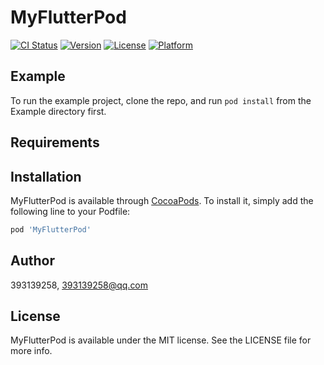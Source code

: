 # MyFlutterPod

[![CI Status](https://img.shields.io/travis/393139258/MyFlutterPod.svg?style=flat)](https://travis-ci.org/393139258/MyFlutterPod)
[![Version](https://img.shields.io/cocoapods/v/MyFlutterPod.svg?style=flat)](https://cocoapods.org/pods/MyFlutterPod)
[![License](https://img.shields.io/cocoapods/l/MyFlutterPod.svg?style=flat)](https://cocoapods.org/pods/MyFlutterPod)
[![Platform](https://img.shields.io/cocoapods/p/MyFlutterPod.svg?style=flat)](https://cocoapods.org/pods/MyFlutterPod)

## Example

To run the example project, clone the repo, and run `pod install` from the Example directory first.

## Requirements

## Installation

MyFlutterPod is available through [CocoaPods](https://cocoapods.org). To install
it, simply add the following line to your Podfile:

```ruby
pod 'MyFlutterPod'
```

## Author

393139258, 393139258@qq.com

## License

MyFlutterPod is available under the MIT license. See the LICENSE file for more info.
